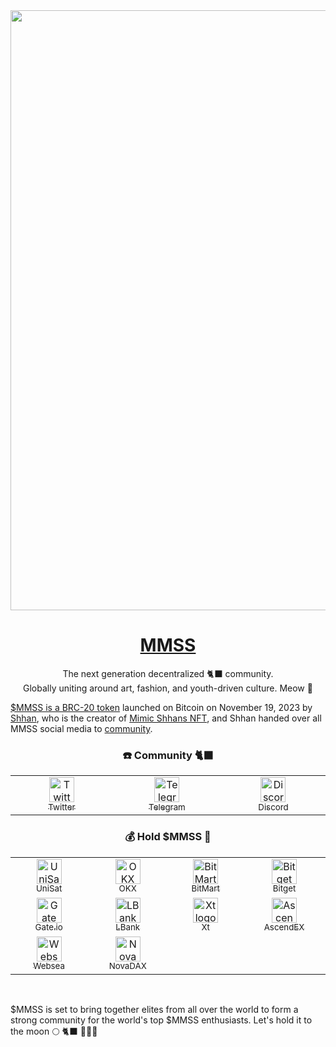 <img width="960" src="https://cdn.jsdelivr.net/gh/MMSSbrc20/.github@v0.0.4/static/1080x360.webp">

<h1 align="center"><a target="_blank" href="https://www.mmss.space/">MMSS</a></h1>

<p align="center">The next generation decentralized  🐈‍⬛ community.
<br>
Globally uniting around art, fashion, and youth-driven culture. Meow 🐾
</p>


<a href="https://unisat.io/brc20/MMSS">$MMSS is a BRC-20 token</a> launched on Bitcoin on November 19, 2023 by <a href="https://twitter.com/shhan1211">Shhan</a>, who is the creator of <a href="https://twitter.com/MimicShhans">Mimic Shhans NFT</a>, and Shhan handed over all MMSS social media to <a href="https://twitter.com/shhan1211/status/1729819223005036717">community</a>.

<h3 align="center">☎️ Community 🐈‍⬛</h3>

<table>
  <tr>
    <td align="center" width="300px">
      <a target="_blank" href="https://twitter.com/mmssbrc20">
        <img src="https://cdn.jsdelivr.net/gh/MMSSbrc20/.github@v0.0.4/static/x.svg" alt="Twitter logo" width="40"><br>
        <sub>Twitter</sub>
      </a>
    </td>
    <td align="center" width="300px">
      <a target="_blank" href="https://t.me/mmssunofficial">
        <img src="https://cdn.jsdelivr.net/gh/MMSSbrc20/.github@v0.0.4/static/telegram.svg" alt="Telegram logo" width="40"><br>
        <sub>Telegram</sub>
      </a>
    </td>
    <td align="center" width="300px">
      <a target="_blank" href="https://discord.gg/mmss">
        <img src="https://cdn.jsdelivr.net/gh/MMSSbrc20/.github@v0.0.4/static/discord.svg" alt="Discord logo" width="40"><br>
        <sub>Discord</sub>
      </a>
    </td>
  </tr>
</table>

<h3 align="center">💰 Hold $MMSS 🐾</h3>

<table>
  <tr>
    <td align="center" width="200px">
      <a target="_blank" href="https://unisat.io/market/brc20?tick=MMSS">
        <img src="https://cdn.jsdelivr.net/gh/MMSSbrc20/.github@v0.0.4/static/unisat.png" alt="UniSat logo" width="40"><br>
        <sub>UniSat</sub>
      </a>
    </td>
    <td align="center" width="200px">
      <a target="_blank" href="https://www.okx.com/web3/marketplace/ordinals/brc20/MMSS">
        <img src="https://cdn.jsdelivr.net/gh/MMSSbrc20/.github@v0.0.4/static/okx.png" alt="OKX logo" width="40"><br>
        <sub>OKX</sub>
      </a>
    </td>
    <td align="center" width="200px">
      <a target="_blank" href="https://www.bitmart.com/trade?symbol=MMSS_USDT">
        <img src="https://cdn.jsdelivr.net/gh/MMSSbrc20/.github@v0.0.4/static/bitmart.png" alt="BitMart logo" width="40"><br>
        <sub>BitMart</sub>
      </a>
    </td>
    <td align="center" width="200px">
      <a target="_blank" href="https://www.bitget.com/spot/MMSSUSDT">
        <img src="https://cdn.jsdelivr.net/gh/MMSSbrc20/.github@v0.0.4/static/bitget.png" alt="Bitget logo" width="40"><br>
        <sub>Bitget</sub>
      </a>
    </td>
  </tr>
  <tr>
    <td align="center" width="200px">
      <a target="_blank" href="https://www.gate.io/trade/MMSS_USDT">
        <img src="https://cdn.jsdelivr.net/gh/MMSSbrc20/.github@v0.0.4/static/gate.png" alt="Gate logo" width="40"><br>
        <sub>Gate.io</sub>
      </a>
    </td>
    <td align="center" width="200px">
      <a target="_blank" href="https://www.lbank.com/trade/mmss_usdt/">
        <img src="https://cdn.jsdelivr.net/gh/MMSSbrc20/.github@v0.0.4/static/lbank.png" alt="LBank logo" width="40"><br>
        <sub>LBank</sub>
      </a>
    </td>
    <td align="center" width="200px">
      <a target="_blank" href="https://www.xt.com/en/trade/mmss_usdt">
        <img src="https://cdn.jsdelivr.net/gh/MMSSbrc20/.github@v0.0.4/static/xt.jpeg" alt="Xt logo" width="40"><br>
        <sub>Xt</sub>
      </a>
    </td>
    <td align="center" width="200px">
      <a target="_blank" href="https://ascendex.com/cashtrade%2Dspottrading/usdt/mmss">
        <img src="https://cdn.jsdelivr.net/gh/MMSSbrc20/.github@v0.0.4/static/ascendex.png" alt="AscendEX logo" width="40"><br>
        <sub>AscendEX</sub>
      </a>
    </td>
  </tr>
  <tr>
    <td align="center" width="200px">
      <a target="_blank" href="https://www.websea.com/en/trade/MMSS-USDT">
        <img src="https://cdn.jsdelivr.net/gh/MMSSbrc20/.github@v0.0.4/static/websea.png" alt="Websea logo" width="40"><br>
        <sub>Websea</sub>
      </a>
    </td>
    <td align="center" width="200px">
      <a target="_blank" href="https://www.novadax.com.br/product/orderbook?pair=MMSS_BRL">
        <img src="https://cdn.jsdelivr.net/gh/MMSSbrc20/.github@v0.0.4/static/novadax.png" alt="NovaDAX logo" width="40"><br>
        <sub>NovaDAX</sub>
      </a>
    </td>
  </tr>
</table>

<br>

$MMSS is set to bring together elites from all over the world to form a strong community for the world's top $MMSS enthusiasts. Let's hold it to the moon 🌕 🐈‍⬛ 🐾🐾🐾